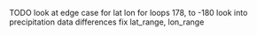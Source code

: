 TODO 
look at edge case for lat lon for loops 178, to -180
look into precipitation data differences
fix lat_range, lon_range
